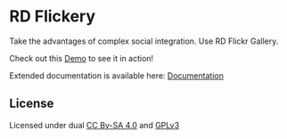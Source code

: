 # RD Flickery

Take the advantages of complex social integration. Use RD Flickr Gallery.

Check out this [Demo](http://cms.devoffice.com/coding-dev/rd-flickery/demo/) to see it in action!

Extended documentation is available here: [Documentation](http://cms.devoffice.com/coding-dev/rd-flickery/documentation/)

## License
Licensed under dual [CC By-SA 4.0](http://creativecommons.org/licenses/by-sa/4.0/)
and [GPLv3](http://www.gnu.org/licenses/gpl-3.0.ru.html)

